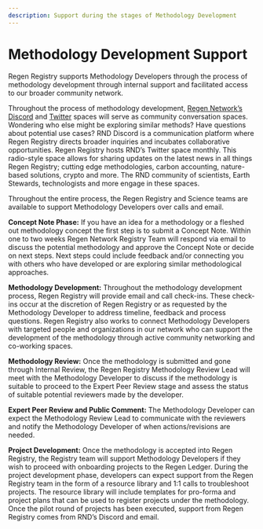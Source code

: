 ```yaml
---
description: Support during the stages of Methodology Development
---
```


# Methodology Development Support

Regen Registry supports Methodology Developers through the process of methodology development through internal support and facilitated access to our broader community network.

Throughout the process of methodology development, [Regen Network’s Discord](https://discord.com/invite/guw5TGzCFR) and [Twitter](https://mobile.twitter.com/regennetworkdev) spaces will serve as community conversation spaces. Wondering who else might be exploring similar methods? Have questions about potential use cases? RND Discord is a communication platform where Regen Registry directs broader inquiries and incubates collaborative opportunities. Regen Registry hosts RND’s Twitter space monthly. This radio-style space allows for sharing updates on the latest news in all things Regen Registry; cutting edge methodologies, carbon accounting, nature-based solutions, crypto and more. The RND community of scientists, Earth Stewards, technologists and more engage in these spaces.

Throughout the entire process, the Regen Registry and Science teams are available to support Methodology Developers over calls and email.

**Concept Note Phase:** If you have an idea for a methodology or a fleshed out methodology concept the first step is to submit a Concept Note. Within one to two weeks Regen Network Registry Team will respond via email to discuss the potential methodology and approve the Concept Note or decide on next steps. Next steps could include feedback and/or connecting you with others who have developed or are exploring similar methodological approaches.

**Methodology Development:** Throughout the methodology development process, Regen Registry will provide email and call check-ins. These check-ins occur at the discretion of Regen Registry or as requested by the Methodology Developer to address timeline, feedback and process questions. Regen Registry also works to connect Methodology Developers with targeted people and organizations in our network who can support the development of the methodology through active community networking and co-working spaces.&#x20;

**Methodology Review:** Once the methodology is submitted and gone through Internal Review, the Regen Registry Methodology Review Lead will meet with the Methodology Developer to discuss if the methodology is suitable to proceed to the Expert Peer Review stage and assess the status of suitable potential reviewers made by the developer.

**Expert Peer Review and Public Comment:** The Methodology Developer can expect the Methodology Review Lead to communicate with the reviewers and notify the Methodology Developer of when actions/revisions are needed.&#x20;

**Project Development:** Once the methodology is accepted into Regen Registry, the Registry team will support Methodology Developers if they wish to proceed with onboarding projects to the Regen Ledger. During the project development phase, developers can expect support from the Regen Registry team in the form of a resource library and 1:1 calls to troubleshoot projects. The resource library will include templates for pro-forma and project plans that can be used to register projects under the methodology. Once the pilot round of projects has been executed, support from Regen Registry comes from RND’s Discord and email.
